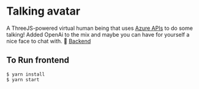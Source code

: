 # Talking avatar

A ThreeJS-powered virtual human being that uses [Azure APIs](https://learn.microsoft.com/en-us/azure/cognitive-services/speech-service/how-to-speech-synthesis-viseme) to do some talking! Added OpenAi to the mix and maybe you can have for yourself a nice face to chat with. 🙂
[Backend](https://github.com/EnglanM/3D-AI-Assistant-Backend)

## To Run frontend
```
$ yarn install
$ yarn start
```
